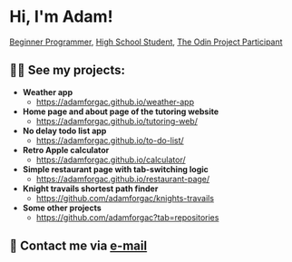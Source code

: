 <h1>Hi, I'm Adam!</h1><a href="https://github.com/adamforgac">Beginner Programmer</a>, <a href="http://www.gjszlin.cz/gztgm/">High School Student</a>, <a href="https://www.theodinproject.com/">The Odin Project Participant</a></h1>

<h2>👨‍💻 See my projects:</h2>

- <b>Weather app</b>
  - https://adamforgac.github.io/weather-app
- <b>Home page and about page of the tutoring website</b>
  - https://adamforgac.github.io/tutoring-web/
- <b>No delay todo list app</b>
  - https://adamforgac.github.io/to-do-list/
- <b>Retro Apple calculator</b>
  - https://adamforgac.github.io/calculator/
- <b>Simple restaurant page with tab-switching logic</b>
  - https://adamforgac.github.io/restaurant-page/
- <b>Knight travails shortest path finder</b>
  - https://github.com/adamforgac/knights-travails
- <b>Some other projects</b>
  - https://github.com/adamforgac?tab=repositories
<h2> 🤳 Contact me via <a href="mailto:aforg@email.cz">e-mail</a></h2>
